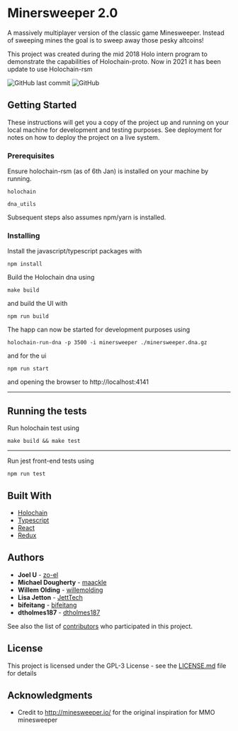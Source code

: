 # Minersweeper 2.0

A massively multiplayer version of the classic game Minesweeper. Instead of sweeping mines the goal is to sweep away those pesky altcoins!

This project was created during the mid 2018 Holo intern program to demonstrate the capabilities of Holochain-proto.
Now in 2021 it has been update to use Holochain-rsm

![GitHub last commit](https://img.shields.io/github/last-commit/zo-el/minersweeper.svg)
![GitHub](https://img.shields.io/github/license/zo-el/minersweeper.svg)

## Getting Started

These instructions will get you a copy of the project up and running on your local machine for development and testing purposes. See deployment for notes on how to deploy the project on a live system.

### Prerequisites

Ensure holochain-rsm (as of 6th Jan) is installed on your machine by running.

```
holochain
```

```
dna_utils
```

Subsequent steps also assumes npm/yarn is installed.

### Installing

Install the javascript/typescript packages with

```
npm install
```
Build the Holochain dna using

```
make build
```
and build the UI with
```
npm run build
```

The happ can now be started for development purposes using
```
holochain-run-dna -p 3500 -i minersweeper ./minersweeper.dna.gz
```
and for the ui
```
npm run start
```
and opening the browser to http://localhost:4141

-----

## Running the tests

Run holochain test using

```
make build && make test
```

----

Run jest front-end tests using
```
npm run test
```

## Built With

* [Holochain](https://github.com/holochain/holochain)
* [Typescript](https://github.com/Microsoft/TypeScript)
* [React](https://reactjs.org/)
* [Redux](https://redux.js.org/)

## Authors

* **Joel U** - [zo-el](https://github.com/zo-el)
* **Michael Dougherty** - [maackle](https://github.com/maackle)
* **Willem Olding** - [willemolding](https://github.com/willemolding)
* **Lisa Jetton** - [JettTech](https://github.com/JettTech)
* **bifeitang** - [bifeitang](https://github.com/bifeitang)
* **dtholmes187** - [dtholmes187](https://github.com/dtholmes187)

See also the list of [contributors](https://github.com/your/project/contributors) who participated in this project.

## License

This project is licensed under the GPL-3 License - see the [LICENSE.md](LICENSE.md) file for details

## Acknowledgments

* Credit to http://minesweeper.io/ for the original inspiration for MMO minesweeper
